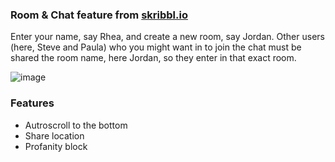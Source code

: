 ### Room & Chat feature from [skribbl.io](https://skribbl.io/)

Enter your name, say Rhea, and create a new room, say Jordan.
Other users (here, Steve and Paula) who you might want in to join the chat must be shared the room name, here Jordan, so they enter in that exact room.

![image](https://user-images.githubusercontent.com/84140842/184221290-a2fd1c6e-b0a5-44b6-b3a0-3e082ea57fdb.png)

### Features
- Autroscroll to the bottom
- Share location
- Profanity block
